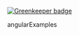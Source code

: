 
[![Greenkeeper badge](https://badges.greenkeeper.io/Saulo8732/AngularExamples.svg)](https://greenkeeper.io/)

angularExamples
